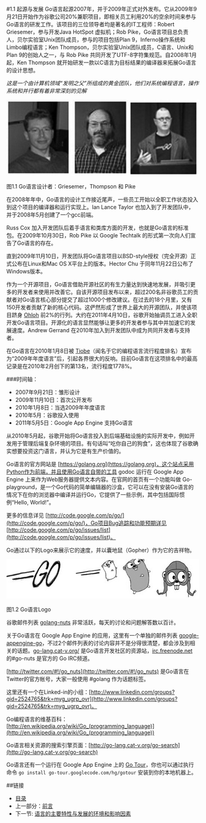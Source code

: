 #1.1 起源与发展
Go语言起源2007年，并于2009年正式对外发布。它从2009年9月21日开始作为谷歌公司20%兼职项目，即相关员工利用20%的空余时间来参与Go语言的研发工作。该项目的三位领导者均是著名的IT工程师：Robert Griesemer，参与开发Java HotSpot 虚拟机；Rob Pike，Go语言项目总负责人，贝尔实验室Unix团队成员，参与的项目包括Plan 9，Inferno操作系统和Limbo编程语言；Ken Thompson，贝尔实验室Unix团队成员，C语言、Unix和Plan 9的创始人之一，与 Rob Pike 共同开发了UTF-8字符集规范。自2008年1月起，Ken Thompson 就开始研发一款以C语言为目标结果的编译器来拓展Go语言的设计思想。

*这是一个由计算机领域“发明之父”所组成的黄金团队，他们对系统编程语言，操作系统和并行都有着非常深刻的见解*

![](images/1.1.designers_of_Go.jpg?raw=true)

图1.1 Go语言设计者：Griesemer，Thompson 和 Pike

在2008年年中，Go语言的设计工作接近尾声，一些员工开始以全职工作状态投入到这个项目的编译器和运行实现上。Ian Lance Taylor 也加入到了开发团队中，并于2008年5月创建了一个gcc前端。

Russ Cox 加入开发团队后着手语言和类库方面的开发，也就是Go语言的标准包。在2009年10月30日，Rob Pike 以 Google Techtalk 的形式第一次向人们宣告了Go语言的存在。

直到2009年11月10日，开发团队将Go语言项目以BSD-style授权（完全开源）正式公布在Linux和Mac OS X平台上的版本。Hector Chu 于同年11月22日公布了Windows版本。

作为一个开源项目，Go语言借助开源社区的有生力量达到快速地发展，并吸引更多的开发者来使用并改善它。自该开源项目发布以来，超过200名非谷歌员工的贡献者对Go语言核心部分提交了超过1000个修改建议。在过去的18个月里，又有150开发者贡献了新的核心代码。这俨然形成了世界上最大的开源团队，并使该项目跻身 [Ohloh](http://www.ohloh.net) 前2%的行列。大约在2011年4月10日，谷歌开始抽调员工进入全职开发Go语言项目。开源化的语言显然能够让更多的开发者参与其中并加速它的发展速度。Andrew Gerrand 在2010年加入到开发团队中成为共同开发者与支持者。

在Go语言在2010年1月8日被 [Tiobe](http://www.tiobe.com)（闻名于它的编程语言流行程度排名）宣布为“2009年年度语言”后，引起各界很大的反响。目前Go语言在这项排名中的最高记录是在2010年2月创下的第13名，流行程度1778%。

###时间轴：

- 2007年9月21日：雏形设计
- 2009年11月10日：首次公开发布
- 2010年1月8日：当选2009年年度语言
- 2010年5月：谷歌投入使用
- 2011年5月5日：Google App Engine 支持Go语言

从2010年5月起，谷歌开始将Go语言投入到后端基础设施的实际开发中，例如开发用于管理后端复杂环境的项目。有句话叫“吃你自己的狗食”，这也体现了谷歌确实想要投资这门语言，并认为它是有生产价值的。

Go语言的官方网站是 [https://golang.org](https://golang.org)，这个站点采用Python作为前端，并且使用Go语言自带的工具 godoc 运行在 Google App Engine 上来作为Web服务器提供文本内容。在官网的首页有一个功能叫做 Go-playground，是一个Go代码的简单编辑器的沙盒，它可以在没有安装Go语言的情况下在你的浏览器中编译并运行Go，它提供了一些示例，其中包括国际惯例“Hello, World!”。

更多的信息详见 [http://code.google.com/p/go/](http://code.google.com/p/go/)，Go项目Bug追踪和功能预期详见 [http://code.google.com/p/go/issues/list](http://code.google.com/p/go/issues/list)。

Go通过以下的Logo来展示它的速度，并以囊地鼠（Gopher）作为它的吉祥物。

![](images/1.2.Go_logo.jpg?raw=true)

图1.2 Go语言Logo

谷歌邮件列表 [golang-nuts](http://groups.google.com/group/golang-nuts/) 非常活跃，每天的讨论和问题解答数以百计。

关于Go语言在 Google App Engine 的应用，这里有一个单独的邮件列表 [google-appengine-go](https://groups.google.com/forum/#!forum/google-appengine-go)，不过2个邮件列表的讨论内容并不是分得很清楚，都会涉及到相关的话题。[go-lang.cat-v.org/](http://go-lang.cat-v.org/) 是Go语言开发社区的资源站，[irc.freenode.net](http://irc.freenode.net) 的#go-nuts 是官方的 Go IRC频道。

[http://twitter.com/#!/go_nuts](http://twitter.com/#!/go_nuts) 是Go语言在Twitter的官方帐号，大家一般使用 #golang 作为话题标签。

这里还有一个在Linked-in的小组：[http://www.linkedin.com/groups?gid=2524765&trk=myg_ugrp_ovr](http://www.linkedin.com/groups?gid=2524765&trk=myg_ugrp_ovr)。

Go编程语言的维基百科：[http://en.wikipedia.org/wiki/Go_(programming_language)](http://en.wikipedia.org/wiki/Go_(programming_language))

Go语言相关资源的搜索引擎页面：[http://go-lang.cat-v.org/go-search](http://go-lang.cat-v.org/go-search)

Go语言还有一个运行在 Google App Engine 上的 [Go Tour](http://go-tour.appspot.com/)，你也可以通过执行命令 `go install go-tour.googlecode.com/hg/gotour` 安装到你的本地机器上。

##链接
- [目录](directory.md)
- 上一部分：[前言](preface.md)
- 下一节: [语言的主要特性与发展的环境和影响因素](01.2.md)
